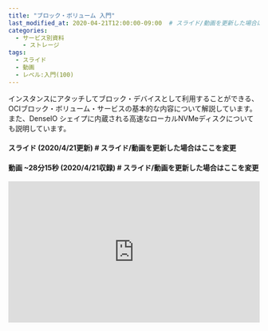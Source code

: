 ```yaml
---
title: "ブロック・ボリューム 入門"
last_modified_at: 2020-04-21T12:00:00-09:00  # スライド/動画を更新した場合はここを変更
categories:
  - サービス別資料
    - ストレージ
tags:
  - スライド
  - 動画
  - レベル:入門(100)
---
```


インスタンスにアタッチしてブロック・デバイスとして利用することができる、OCIブロック・ボリューム・サービスの基本的な内容について解説しています。また、DenseIO シェイプに内蔵される高速なローカルNVMeディスクについても説明しています。  


#### スライド (2020/4/21更新)  # スライド/動画を更新した場合はここを変更
<div style="max-width:768px">
<script async class="speakerdeck-embed" data-id="b80073aa58a141638ad5ba432009ba59" data-ratio="1.77777777777778" src="//speakerdeck.com/assets/embed.js"></script>
</div>


#### 動画 ~28分15秒 (2020/4/21収録)  # スライド/動画を更新した場合はここを変更
<div style="max-width:768px"><div style="position:relative;padding-bottom:56.25%"><iframe id="kaltura_player" src="https://cdnapisec.kaltura.com/p/2171811/sp/217181100/embedIframeJs/uiconf_id/35965902/partner_id/2171811?iframeembed=true&playerId=kaltura_player&entry_id=0_jw29se6u&flashvars[streamerType]=auto&amp;flashvars[localizationCode]=en&amp;flashvars[leadWithHTML5]=true&amp;flashvars[sideBarContainer.plugin]=true&amp;flashvars[sideBarContainer.position]=left&amp;flashvars[sideBarContainer.clickToClose]=true&amp;flashvars[chapters.plugin]=true&amp;flashvars[chapters.layout]=vertical&amp;flashvars[chapters.thumbnailRotator]=false&amp;flashvars[streamSelector.plugin]=true&amp;flashvars[EmbedPlayer.SpinnerTarget]=videoHolder&amp;flashvars[dualScreen.plugin]=true&amp;flashvars[hotspots.plugin]=1&amp;flashvars[mediaProxy.mediaPlayTo]=1695&amp;flashvars[Kaltura.addCrossoriginToIframe]=true&amp;&wid=1_j7621x0k" width="768" height="432" allowfullscreen webkitallowfullscreen mozAllowFullScreen allow="autoplay *; fullscreen *; encrypted-media *" sandbox="allow-forms allow-same-origin allow-scripts allow-top-navigation allow-pointer-lock allow-popups allow-modals allow-orientation-lock allow-popups-to-escape-sandbox allow-presentation allow-top-navigation-by-user-activation" frameborder="0" title="Kaltura Player" style="position:absolute;top:0;left:0;width:100%;height:100%"></iframe></div></div>
